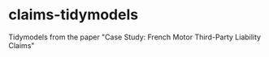 # claims-tidymodels
Tidymodels from the paper "Case Study: French Motor Third-Party Liability Claims"
